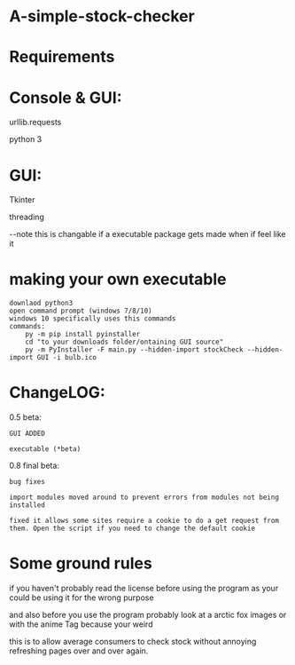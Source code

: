 # A-simple-stock-checker

# Requirements

  # Console & GUI:
  
  urllib.requests
  
  python 3
  
  #  GUI:
  
  Tkinter 
  
  threading
  
  --note this is changable if a executable package gets made when if feel like it
  

# making your own executable
    downlaod python3 
    open command prompt (windows 7/8/10)
    windows 10 specifically uses this commands
    commands:
        py -m pip install pyinstaller
        cd "to your downloads folder/ontaining GUI source"
        py -m PyInstaller -F main.py --hidden-import stockCheck --hidden-import GUI -i bulb.ico
    
# ChangeLOG:

 0.5 beta:

    GUI ADDED
  
    executable (*beta)
  
  0.8 final beta:

    bug fixes
  
    import modules moved around to prevent errors from modules not being installed
  
    fixed it allows some sites require a cookie to do a get request from them. Open the script if you need to change the default cookie
  
  
  
  
# Some ground rules
  if you haven't probably read the license before using the program as your could be using it for the wrong purpose
  
  and also before you use the program probably look at a arctic fox images or with the anime Tag because your weird
  
  this is to allow average consumers to check stock without annoying refreshing pages over and over again.
  
  
  
